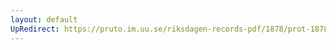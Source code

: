 ```yaml
---
layout: default
UpRedirect: https://pruto.im.uu.se/riksdagen-records-pdf/1878/prot-1878--fk--015/prot-1878--fk--015_011.pdf
---
```

